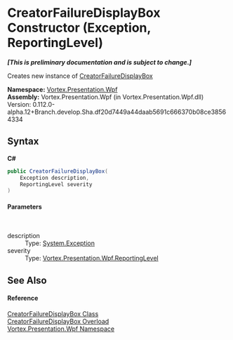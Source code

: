 # CreatorFailureDisplayBox Constructor (Exception, ReportingLevel)
 _**\[This is preliminary documentation and is subject to change.\]**_

Creates new instance of <a href="T_Vortex_Presentation_Wpf_CreatorFailureDisplayBox.md">CreatorFailureDisplayBox</a>

**Namespace:**&nbsp;<a href="N_Vortex_Presentation_Wpf.md">Vortex.Presentation.Wpf</a><br />**Assembly:**&nbsp;Vortex.Presentation.Wpf (in Vortex.Presentation.Wpf.dll) Version: 0.112.0-alpha.12+Branch.develop.Sha.df20d7449a44daab5691c666370b08ce38564334

## Syntax

**C#**<br />
``` C#
public CreatorFailureDisplayBox(
	Exception description,
	ReportingLevel severity
)
```


#### Parameters
&nbsp;<dl><dt>description</dt><dd>Type: <a href="https://docs.microsoft.com/dotnet/api/system.exception" target="_blank">System.Exception</a><br /></dd><dt>severity</dt><dd>Type: <a href="T_Vortex_Presentation_Wpf_ReportingLevel.md">Vortex.Presentation.Wpf.ReportingLevel</a><br /></dd></dl>

## See Also


#### Reference
<a href="T_Vortex_Presentation_Wpf_CreatorFailureDisplayBox.md">CreatorFailureDisplayBox Class</a><br /><a href="Overload_Vortex_Presentation_Wpf_CreatorFailureDisplayBox__ctor.md">CreatorFailureDisplayBox Overload</a><br /><a href="N_Vortex_Presentation_Wpf.md">Vortex.Presentation.Wpf Namespace</a><br />